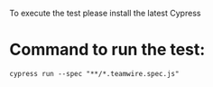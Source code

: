 To execute the test please install the latest Cypress

# Command to run the test:
      
`cypress run --spec "**/*.teamwire.spec.js"`
  
